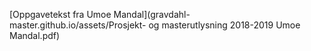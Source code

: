 
[Oppgavetekst fra Umoe Mandal](gravdahl-master.github.io/assets/Prosjekt- og masterutlysning 2018-2019 Umoe Mandal.pdf)
